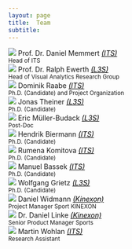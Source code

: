 ```yaml
---
layout: page
title:  Team
subtitle: 
---
```


 
  <div class="row">
    <div class="column">
      <img src="../assets/img/Daniel_Memmert.jpg">
      Prof. Dr. Daniel Memmert <a href="https://www.dshs-koeln.de/en/institut-fuer-trainingswissenschaft-und-sportinformatik/" style="color:black"><i>(ITS)</i></a> <br />
      <small>Head of ITS</small><br />
    </div>
    <div class="column">
      <img src="../assets/img/Ralph_Ewerth.jpeg">
      Prof. Dr. Ralph Ewerth <a href="https://www.tib.eu/en/research-development/visual-analytics" style="color:black"><i>(L3S)</i></a> <br />
      <small>Head of Visual Analytics Research Group</small><br />
    </div>
    <div class="column">
      <img src="../assets/img/Dominik_Raabe.jpg">
        Dominik Raabe <a href="https://www.dshs-koeln.de/en/institut-fuer-trainingswissenschaft-und-sportinformatik/" style="color:black"><i>(ITS)</i></a> <br />
      <small>Ph.D. (Candidate) and Project Organization</small><br />
    </div>

  <div class="row">
    <div class="column">
      <img src="../assets/img/Jonas_Theiner.jpeg">
      Jonas Theiner <a href="https://www.tib.eu/en/research-development/visual-analytics" style="color:black"><i>(L3S)</i></a> <br />
      <small>Ph.D. (Candidate)</small><br />
    </div>
    <div class="column">
      <img src="../assets/img/Eric_Mueller-Budach.jpg">
      Eric Müller-Budack <a href="https://www.tib.eu/en/research-development/visual-analytics" style="color:black"><i>(L3S)</i></a><br />
      <small>Post-Doc</small><br />
    </div>
    <div class="column">
        <img src="../assets/img/Hendrik_Biermann.jpg">
        Hendrik Biermann <a href="https://www.dshs-koeln.de/en/institut-fuer-trainingswissenschaft-und-sportinformatik/" style="color:black"><i>(ITS)</i></a>  <br />
        <small>Ph.D. (Candidate)</small><br />
    </div>
  </div>

  <div class="row">
    <div class="column">
      <img src="../assets/img/Rumena_Komitova.jpeg">
        Rumena Komitova <a href="https://www.dshs-koeln.de/en/institut-fuer-trainingswissenschaft-und-sportinformatik/" style="color:black"><i>(ITS)</i></a>  <br />
        <small>Ph.D. (Candidate)</small><br />
      </div>
      <div class="column">
      <img src="../assets/img/Manuel_Bassek.jpg">
        Manuel Bassek <a href="https://www.dshs-koeln.de/en/institut-fuer-trainingswissenschaft-und-sportinformatik/" style="color:black"><i>(ITS)</i></a>  <br />
        <small>Ph.D. (Candidate)</small><br />
      </div>
      <div class="column">
        <img src="../assets/img/Wolfgang_Grietz.jpg">
        Wolfgang Grietz <a href="https://www.tib.eu/en/research-development/visual-analytics" style="color:black"><i>(L3S)</i></a> <br />
        <small>Ph.D. (Candidate)</small><br />
      </div>
  </div>

  <div class="row">
    <div class="column">
       <img src="../assets/img/Pierre_Widmann.jpeg">
      Daniel Widmann <a href="hhttps://kinexon.com/de/sport" style="color:black"><i>(Kinexon)</i></a> <br />
      <small>Project Manager Sport KINEXON</small><br />
    </div>
    <div class="column">
        <img src="../assets/img/Daniel_Linke.jpeg">
        Dr. Daniel Linke <a href="hhttps://kinexon.com/de/sport" style="color:black"><i>(Kinexon)</i></a>  <br />
        <small>Senior Product Manager Sports</small><br />
      </div>
    <div class="column">
        <img src="../assets/img/Martin_Wohlan.jpeg">
        Martin Wohlan <a href="https://www.dshs-koeln.de/en/institut-fuer-trainingswissenschaft-und-sportinformatik/" style="color:black"><i>(ITS)</i></a>  <br />
        <small>Research Assistant</small><br />
      </div>





